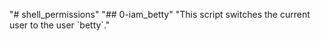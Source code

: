"# shell_permissions"  "## 0-iam_betty"  "This script switches the current user to the user \`betty\`." 
